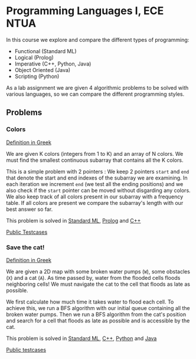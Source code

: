 # Programming Languages I, ECE NTUA

In this course we explore and compare the different types of programming:

* Functional (Standard ML)
* Logical (Prolog)
* Imperative (C++, Python, Java)
* Object Oriented (Java)
* Scripting (Python)

As a lab assignment we are given 4 algorithmic problems to be solved with various languages, so we can compare the different programming styles.

## Problems

### Colors

[Definition in Greek](exerc19-1.pdf)

We are given K colors (integers from 1 to K) and an array of N colors. We must find the smallest continuous subarray that contains all the K colors.

This is a simple problem with 2 pointers : We keep 2 pointers
`start` and `end` that denote the start and end indexes of the
subarray we are examining. In each iteration we increment `end`
(we test all the ending positions) and we also check if the
`start` pointer can be moved without disgarding any colors. We
also keep track of all colors present in our subarray with a
frequency table. If all colors are present we compare the
subarray's length with our best answer so far.

This problem is solved in [Standard ML](colors/colors.sml),
[Prolog](colors/colors.pl) and [C++](colors/colors.cpp)

[Public Testcases](colors/testcases)

### Save the cat!

[Definition in Greek](exerc19-2.pdf)

We are given a 2D map with some broken water pumps (`W`), some
obstacles (`X`) and a cat (`A`). As time passed by, water from
the flooded cells floods neighboring cells! We must navigate the
cat to the cell that floods as late as possible.

We first calculate how much time it takes water to flood each
cell. To achieve this, we run a BFS algorithm with our initial
queue containing all the broken water pumps. Then we run a BFS
algorithm from the cat's position and search for a cell that
floods as late as possible and is accessible by the cat.

This problem is solved in [Standard ML](savethecat/savethecat.sml), [C++](savethecat/savethecat.cpp), [Python](savethecat/savethecat.py) and [Java](savethecat/java)

[Public testcases](savethecat/testcases)
